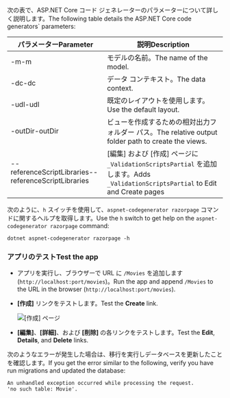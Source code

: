 <span data-ttu-id="2d98d-101">次の表で、ASP.NET Core コード ジェネレーターのパラメーターについて詳しく説明します。</span><span class="sxs-lookup"><span data-stu-id="2d98d-101">The following table details the ASP.NET Core code generators\` parameters:</span></span>

| <span data-ttu-id="2d98d-102">パラメーター</span><span class="sxs-lookup"><span data-stu-id="2d98d-102">Parameter</span></span>               | <span data-ttu-id="2d98d-103">説明</span><span class="sxs-lookup"><span data-stu-id="2d98d-103">Description</span></span>|
| ----------------- | ------------ |
| <span data-ttu-id="2d98d-104">-m</span><span class="sxs-lookup"><span data-stu-id="2d98d-104">-m</span></span>  | <span data-ttu-id="2d98d-105">モデルの名前。</span><span class="sxs-lookup"><span data-stu-id="2d98d-105">The name of the model.</span></span> |
| <span data-ttu-id="2d98d-106">-dc</span><span class="sxs-lookup"><span data-stu-id="2d98d-106">-dc</span></span>  | <span data-ttu-id="2d98d-107">データ コンテキスト。</span><span class="sxs-lookup"><span data-stu-id="2d98d-107">The data context.</span></span> |
| <span data-ttu-id="2d98d-108">-udl</span><span class="sxs-lookup"><span data-stu-id="2d98d-108">-udl</span></span> | <span data-ttu-id="2d98d-109">既定のレイアウトを使用します。</span><span class="sxs-lookup"><span data-stu-id="2d98d-109">Use the default layout.</span></span> |
| <span data-ttu-id="2d98d-110">-outDir</span><span class="sxs-lookup"><span data-stu-id="2d98d-110">-outDir</span></span> | <span data-ttu-id="2d98d-111">ビューを作成するための相対出力フォルダー パス。</span><span class="sxs-lookup"><span data-stu-id="2d98d-111">The relative output folder path to create the views.</span></span> |
| <span data-ttu-id="2d98d-112">--referenceScriptLibraries</span><span class="sxs-lookup"><span data-stu-id="2d98d-112">--referenceScriptLibraries</span></span> | <span data-ttu-id="2d98d-113">[編集] および [作成] ページに `_ValidationScriptsPartial` を追加します。</span><span class="sxs-lookup"><span data-stu-id="2d98d-113">Adds `_ValidationScriptsPartial` to Edit and Create pages</span></span> |

<span data-ttu-id="2d98d-114">次のように、`h` スイッチを使用して、`aspnet-codegenerator razorpage` コマンドに関するヘルプを取得します。</span><span class="sxs-lookup"><span data-stu-id="2d98d-114">Use the `h` switch to get help on the `aspnet-codegenerator razorpage` command:</span></span>

```console
dotnet aspnet-codegenerator razorpage -h
```
<a name="test"></a>
### <a name="test-the-app"></a><span data-ttu-id="2d98d-115">アプリのテスト</span><span class="sxs-lookup"><span data-stu-id="2d98d-115">Test the app</span></span>

* <span data-ttu-id="2d98d-116">アプリを実行し、ブラウザーで URL に `/Movies` を追加します (`http://localhost:port/movies`)。</span><span class="sxs-lookup"><span data-stu-id="2d98d-116">Run the app and append `/Movies` to the URL in the browser (`http://localhost:port/movies`).</span></span>
* <span data-ttu-id="2d98d-117">**[作成]** リンクをテストします。</span><span class="sxs-lookup"><span data-stu-id="2d98d-117">Test the **Create** link.</span></span>

  ![[作成] ページ](../../tutorials/razor-pages/model/_static/conan.png)

<a name="scaffold"></a>

* <span data-ttu-id="2d98d-119">**[編集]**、**[詳細]**、および **[削除]** の各リンクをテストします。</span><span class="sxs-lookup"><span data-stu-id="2d98d-119">Test the **Edit**, **Details**, and **Delete** links.</span></span>

<span data-ttu-id="2d98d-120">次のようなエラーが発生した場合は、移行を実行しデータベースを更新したことを確認します。</span><span class="sxs-lookup"><span data-stu-id="2d98d-120">If you get the error similar to the following, verify you have run migrations and updated the database:</span></span>

```
An unhandled exception occurred while processing the request.
'no such table: Movie'.
```
